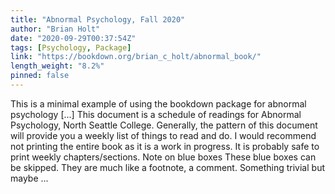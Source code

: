 ```yaml
---
title: "Abnormal Psychology, Fall 2020"
author: "Brian Holt"
date: "2020-09-29T00:37:54Z"
tags: [Psychology, Package]
link: "https://bookdown.org/brian_c_holt/abnormal_book/"
length_weight: "8.2%"
pinned: false
---
```


This is a minimal example of using the bookdown package for abnormal psychology [...] This document is a schedule of readings for Abnormal Psychology, North Seattle College. Generally, the pattern of this document will provide you a weekly list of things to read and do. I would recommend not printing the entire book as it is a work in progress. It is probably safe to print weekly chapters/sections. Note on blue boxes These blue boxes can be skipped. They are much like a footnote, a comment. Something trivial but maybe ...
